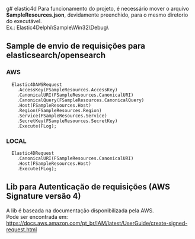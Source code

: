 g# elastic4d
Para funcionamento do projeto, é necessário mover o arquivo **SampleResources.json**, devidamente preenchido, para o mesmo diretorio do executável.\
Ex.: Elastic4Delphi\Sample\Win32\Debug\
## Sample de envio de requisições para elasticsearch/opensearch
### AWS
```
  Elastic4DAWSRequest
    .AccessKey(FSampleResources.AccessKey)
    .CanonicalURI(FSampleResources.CanonicalURI)
    .CanonicalQuery(FSampleResources.CanonicalQuery)
    .Host(FSampleResources.Host)
    .Region(FSampleResources.Region)
    .Service(FSampleResources.Service)
    .SecretKey(FSampleResources.SecretKey)
    .Execute(FLog);
```
### LOCAL
```
  Elastic4DRequest
    .CanonicalURI(FSampleResources.CanonicalURI)
    .Host(FSampleResources.Host)
    .Execute(FLog);
```
## Lib para Autenticação de requisições (AWS Signature versão 4)
A lib é baseada na documentação disponibilizada pela AWS.\
Pode ser encontrada em:\
https://docs.aws.amazon.com/pt_br/IAM/latest/UserGuide/create-signed-request.html
